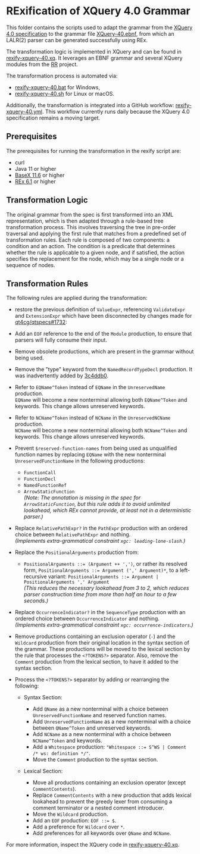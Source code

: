 # RExification of XQuery 4.0 Grammar

This folder contains the scripts used to adapt the grammar from the [XQuery 4.0 specification](https://qt4cg.org/specifications/xquery-40/xquery-40.html) to the grammar file [XQuery-40.ebnf](../XQuery-40.ebnf), from which an LALR(2) parser can be generated successfully using REx.

The transformation logic is implemented in XQuery and can be found in [rexify-xquery-40.xq](rexify-xquery-40.xq). It leverages an EBNF grammar and several XQuery modules from the [RR](https://github.com/GuntherRademacher/rr) project. 

The transformation process is automated via:

- [rexify-xquery-40.bat](rexify-xquery-40.bat) for Windows,
- [rexify-xquery-40.sh](rexify-xquery-40.sh) for Linux or macOS.

Additionally, the transformation is integrated into a GitHub workflow: [rexify-xquery-40.yml](https://github.com/GuntherRademacher/rex-parser-generator/actions/workflows/rexify-xquery-40.yml). This workflow currently runs daily because the XQuery 4.0 specification remains a moving target.

## Prerequisites

The prerequisites for running the transformation in the rexify script are:

 - curl
 - Java 11 or higher
 - [BaseX 11.6](https://basex.org/download/) or higher
 - [REx 6.1](https://github.com/GuntherRademacher/rex-parser-generator/releases) or higher

## Transformation Logic

The original grammar from the spec is first transformed into an XML representation, which is then adapted through a rule-based tree transformation process. This involves traversing the tree in pre-order traversal and applying the first rule that matches from a predefined set of transformation rules. Each rule is composed of two components: a condition and an action. The condition is a predicate that determines whether the rule is applicable to a given node, and if satisfied, the action specifies the replacement for the node, which may be a single node or a sequence of nodes.

## Transformation Rules

The following rules are applied during the transformation: 

- restore the previous definition of `ValueExpr`, referencing `ValidateExpr` and `ExtensionExpr` which have been disconnected by changes made for [qt4cg/qtspecs#1732](https://github.com/qt4cg/qtspecs/pull/1732): 

- Add an `EOF` reference to the end of the `Module` production, to ensure that parsers will fully consume their input.

- Remove obsolete productions, which are present in the grammar without being used.

- Remove the "type" keyword from the `NamedRecordTypeDecl` production. It was inadvertently added by [3c4ddb0](https://github.com/qt4cg/qtspecs/commit/3c4ddb0d8e06321fabde5e5a6db97810d03a61a6).

- Refer to `EQName^Token` instead of `EQName` in the `UnreservedName` production.  
  `EQName` will become a new nonterminal allowing both `EQName^Token` and keywords. This change allows unreserved keywords.

- Refer to `NCName^Token` instead of `NCName` in the `UnreservedNCName` production.  
  `NCName` will become a new nonterminal allowing both `NCName^Token` and keywords. This change allows unreserved keywords.

- Prevent `$reserved-function-names` from being used as unqualified function names by replacing `EQName` with the new nonterminal `UnreservedFunctionName` in the following productions:
  - `FunctionCall`
  - `FunctionDecl`
  - `NamedFunctionRef`
  - `ArrowStaticFunction`  
  *(Note: The annotation is missing in the spec for `ArrowStaticFunction`, but this rule adds it to avoid unlimited lookahead, which REx cannot provide, at least not in a deterministic parser.)*

- Replace `RelativePathExpr?` in the `PathExpr` production with an ordered choice between `RelativePathExpr` and nothing.  
  *(Implements extra-grammatical constraint `xgc: leading-lone-slash`.)*

- Replace the `PositionalArguments` production from:
  - `PositionalArguments ::= (Argument ++ ',')`, or rather its resolved form, `PositionalArguments ::= Argument (',' Argument)*`, to a left-recursive variant:  `PositionalArguments ::= Argument | PositionalArguments ',' Argument`  
  *(This reduces the necessary lookahead from 3 to 2, which reduces parser construction time from more than half an hour to a few seconds.)*

- Replace `OccurrenceIndicator?` in the `SequenceType` production with an ordered choice between `OccurrenceIndicator` and nothing.  
  *(Implements extra-grammatical constraint `xgc: occurrence-indicators`.)*

- Remove productions containing an exclusion operator (`-`) and the `Wildcard` production from their original location in the syntax section of the grammar. These productions will be moved to the lexical section by the rule that processes the `<?TOKENS?>` separator. Also, remove the `Comment` production from the lexical section, to have it added to the syntax section.

- Process the `<?TOKENS?>` separator by adding or rearranging the following:

  - Syntax Section:

    - Add `QName` as a new nonterminal with a choice between `UnreservedFunctionName` and reserved function names.
    - Add `UnreservedFunctionName` as a new nonterminal with a choice between `QName^Token` and unreserved keywords.
    - Add `NCName` as a new nonterminal with a choice between `NCName^Token` and keywords.
    - Add a `Whitespace` production: `"Whitespace ::= S^WS | Comment /* ws: definition */"`.
    - Move the `Comment` production to the syntax section.

  - Lexical Section:

    - Move all productions containing an exclusion operator (except `CommentContents`).
    - Replace `CommentContents` with a new production that adds lexical lookahead to prevent the greedy lexer from consuming a comment terminator or a nested comment introducer.
    - Move the `Wildcard` production.
    - Add an `EOF` production: `EOF ::= $`.
    - Add a preference for `Wildcard` over `*`.
    - Add preferences for all keywords over `QName` and `NCName`.

For more information, inspect the XQuery code in [rexify-xquery-40.xq](rexify-xquery-40.xq).